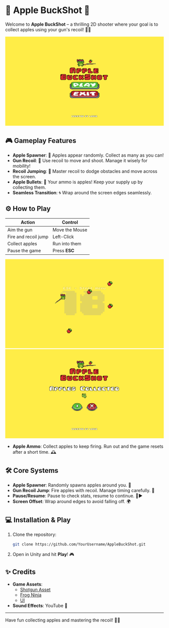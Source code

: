 # 🍏 **Apple BuckShot** 🍏

Welcome to **Apple BuckShot** – a thrilling 2D shooter where your goal is to collect apples using your gun's recoil! 🎯🍎

![alt text](screenshot/menu.png)

## 🎮 **Gameplay Features**
- **Apple Spawner**: 🍏 Apples appear randomly. Collect as many as you can!
- **Gun Recoil**: 🔫 Use recoil to move and shoot. Manage it wisely for mobility!
- **Recoil Jumping**: 🚀 Master recoil to dodge obstacles and move across the screen.
- **Apple Bullets**: 🍏 Your ammo is apples! Keep your supply up by collecting them.
- **Seamless Transition**: 🌀 Wrap around the screen edges seamlessly.

## ⚙️ **How to Play**
| **Action**           | **Control**              |
|----------------------|--------------------------|
| Aim the gun          | Move the Mouse           |
| Fire and recoil jump | Left-Click               |
| Collect apples       | Run into them            |
| Pause the game       | Press **ESC**            |

![alt text](screenshot/game.png)
![alt text](screenshot/pause.png)

- **Apple Ammo**: Collect apples to keep firing. Run out and the game resets after a short time. 🕰️

## 🛠️ **Core Systems**
- **Apple Spawner**: Randomly spawns apples around you. 🍏
- **Gun Recoil Jump**: Fire apples with recoil. Manage timing carefully. 🔫
- **Pause/Resume**: Pause to check stats, resume to continue. 🛑▶️
- **Screen Offset**: Wrap around edges to avoid falling off. 🌍

## 💻 **Installation & Play**
1. Clone the repository:
   ```bash
   git clone https://github.com/YourUsername/AppleBuckShot.git
   ```
2. Open in Unity and hit **Play**! 🎮

## ✨ **Credits**
- **Game Assets**: 
    - [Shotgun Asset](arcadeisland.itch.io/guns-asset-pack-v1)
    - [Frog Ninja](pixelfrog-assets.itch.io/pixel-adventure-1)
    - [UI](npkuu.itch.io/pixelgui)
- **Sound Effects**: YouTube 🎥
---
Have fun collecting apples and mastering the recoil! 🍏🔫